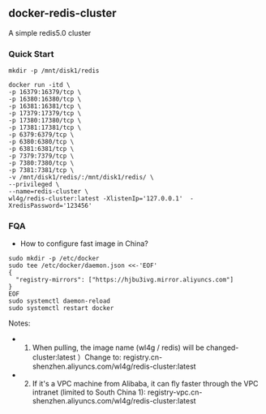 ## docker-redis-cluster
A simple redis5.0 cluster



### Quick Start

```
mkdir -p /mnt/disk1/redis

docker run -itd \
-p 16379:16379/tcp \
-p 16380:16380/tcp \
-p 16381:16381/tcp \
-p 17379:17379/tcp \
-p 17380:17380/tcp \
-p 17381:17381/tcp \
-p 6379:6379/tcp \
-p 6380:6380/tcp \
-p 6381:6381/tcp \
-p 7379:7379/tcp \
-p 7380:7380/tcp \
-p 7381:7381/tcp \
-v /mnt/disk1/redis/:/mnt/disk1/redis/ \
--privileged \
--name=redis-cluster \
wl4g/redis-cluster:latest -XlistenIp='127.0.0.1'  -XredisPassword='123456'
```

### FQA
- How to configure fast image in China?
```
sudo mkdir -p /etc/docker
sudo tee /etc/docker/daemon.json <<-'EOF'
{
  "registry-mirrors": ["https://hjbu3ivg.mirror.aliyuncs.com"]
}
EOF
sudo systemctl daemon-reload
sudo systemctl restart docker
```
Notes:
- 1. When pulling, the image name (wl4g / redis) will be changed- cluster:latest ）Change to: registry.cn-shenzhen.aliyuncs.com/wl4g/redis-cluster:latest
- 2. If it's a VPC machine from Alibaba, it can fly faster through the VPC intranet (limited to South China 1): registry-vpc.cn-shenzhen.aliyuncs.com/wl4g/redis-cluster:latest

